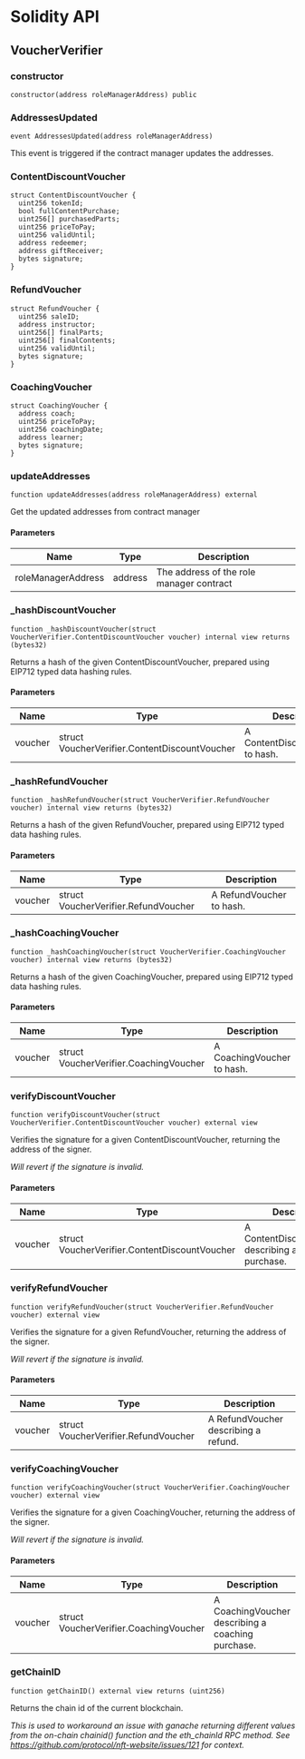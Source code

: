 # Solidity API

## VoucherVerifier

### constructor

```solidity
constructor(address roleManagerAddress) public
```

### AddressesUpdated

```solidity
event AddressesUpdated(address roleManagerAddress)
```

This event is triggered if the contract manager updates the addresses.

### ContentDiscountVoucher

```solidity
struct ContentDiscountVoucher {
  uint256 tokenId;
  bool fullContentPurchase;
  uint256[] purchasedParts;
  uint256 priceToPay;
  uint256 validUntil;
  address redeemer;
  address giftReceiver;
  bytes signature;
}
```

### RefundVoucher

```solidity
struct RefundVoucher {
  uint256 saleID;
  address instructor;
  uint256[] finalParts;
  uint256[] finalContents;
  uint256 validUntil;
  bytes signature;
}
```

### CoachingVoucher

```solidity
struct CoachingVoucher {
  address coach;
  uint256 priceToPay;
  uint256 coachingDate;
  address learner;
  bytes signature;
}
```

### updateAddresses

```solidity
function updateAddresses(address roleManagerAddress) external
```

Get the updated addresses from contract manager

#### Parameters

| Name | Type | Description |
| ---- | ---- | ----------- |
| roleManagerAddress | address | The address of the role manager contract |

### _hashDiscountVoucher

```solidity
function _hashDiscountVoucher(struct VoucherVerifier.ContentDiscountVoucher voucher) internal view returns (bytes32)
```

Returns a hash of the given ContentDiscountVoucher, prepared using EIP712 typed data hashing rules.

#### Parameters

| Name | Type | Description |
| ---- | ---- | ----------- |
| voucher | struct VoucherVerifier.ContentDiscountVoucher | A ContentDiscountVoucher to hash. |

### _hashRefundVoucher

```solidity
function _hashRefundVoucher(struct VoucherVerifier.RefundVoucher voucher) internal view returns (bytes32)
```

Returns a hash of the given RefundVoucher, prepared using EIP712 typed data hashing rules.

#### Parameters

| Name | Type | Description |
| ---- | ---- | ----------- |
| voucher | struct VoucherVerifier.RefundVoucher | A RefundVoucher to hash. |

### _hashCoachingVoucher

```solidity
function _hashCoachingVoucher(struct VoucherVerifier.CoachingVoucher voucher) internal view returns (bytes32)
```

Returns a hash of the given CoachingVoucher, prepared using EIP712 typed data hashing rules.

#### Parameters

| Name | Type | Description |
| ---- | ---- | ----------- |
| voucher | struct VoucherVerifier.CoachingVoucher | A CoachingVoucher to hash. |

### verifyDiscountVoucher

```solidity
function verifyDiscountVoucher(struct VoucherVerifier.ContentDiscountVoucher voucher) external view
```

Verifies the signature for a given ContentDiscountVoucher, returning the address of the signer.

_Will revert if the signature is invalid._

#### Parameters

| Name | Type | Description |
| ---- | ---- | ----------- |
| voucher | struct VoucherVerifier.ContentDiscountVoucher | A ContentDiscountVoucher describing a content purchase. |

### verifyRefundVoucher

```solidity
function verifyRefundVoucher(struct VoucherVerifier.RefundVoucher voucher) external view
```

Verifies the signature for a given RefundVoucher, returning the address of the signer.

_Will revert if the signature is invalid._

#### Parameters

| Name | Type | Description |
| ---- | ---- | ----------- |
| voucher | struct VoucherVerifier.RefundVoucher | A RefundVoucher describing a refund. |

### verifyCoachingVoucher

```solidity
function verifyCoachingVoucher(struct VoucherVerifier.CoachingVoucher voucher) external view
```

Verifies the signature for a given CoachingVoucher, returning the address of the signer.

_Will revert if the signature is invalid._

#### Parameters

| Name | Type | Description |
| ---- | ---- | ----------- |
| voucher | struct VoucherVerifier.CoachingVoucher | A CoachingVoucher describing a coaching purchase. |

### getChainID

```solidity
function getChainID() external view returns (uint256)
```

Returns the chain id of the current blockchain.

_This is used to workaround an issue with ganache returning different values from the on-chain chainid() function and
 the eth_chainId RPC method. See https://github.com/protocol/nft-website/issues/121 for context._

